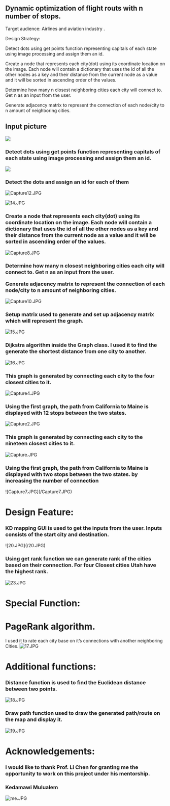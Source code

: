 
<h2>Dynamic optimization of flight routs with n number of stops.</h2>
Target audience: Airlines and aviation industry .

Design Strategy:

Detect dots using get points function representing capitals of each state using image processing
 and assign them an id.



Create a node that represents each city(dot) using its coordinate location on the image.
Each node will contain a dictionary that uses the id of all the other nodes as a key and their 
distance from the  current node as a value and it will be sorted  in ascending order of the values.




Determine how many n closest neighboring cities each city will connect to. Get n as an input from the user.

Generate adjacency matrix to represent the connection of each node/city to n amount of neighboring cities.

<h2>Input picture</h2>

![](/usadoted.jpg)

<h3>Detect dots using get points function representing capitals of each state using image processing
 and assign them an id.</h3>

![](/kd.jpg)

<h3>Detect the dots and assign an id for each of them</h3>

![Capture12.JPG](/Capture12.JPG)

![14.JPG](/14.JPG)

<h3>Create a node that represents each city(dot) using its coordinate location on the image.
Each node will contain a dictionary that uses the id of all the other nodes as a key and their 
distance from the  current node as a value and it will be sorted  in ascending order of the values.</h3>

![Capture8.JPG](/Capture8.JPG)

<h3>Determine how many n closest neighboring cities each city will connect to. Get n as an input from the user.

Generate adjacency matrix to represent the connection of each node/city to n amount of neighboring cities.</h3>

![Capture10.JPG](/Capture10.JPG)

<h3>Setup matrix used to generate and set up adjacency matrix
 which will represent the graph.</h3>

![15.JPG](/15.JPG)

<h3>Dijkstra algorithm inside the Graph class. I used it to find the generate the shortest 
distance from one city to another.</h3>

![16.JPG](/16.JPG)


<h3>This graph is generated by connecting each city to the four closest cities to it.</h3>

![Capture4.JPG](/Capture4.JPG)

<h3>Using the first graph, the path from California to Maine is displayed with 12 stops between the two states.
</h3>

![Capture2.JPG](/Capture2.JPG)

<h3>This graph is generated by connecting each city to the nineteen closest cities to it.</h3>

![Capture.JPG](/Capture.JPG)

<h3>Using the first graph, the path from California to Maine is displayed with two stops between the two states. by increasing the number of connection</h3>
![Capture7.JPG](/Capture7.JPG)
<h1>Design Feature:</h1>
<h3>
KD mapping GUI is used to get the inputs from the user.
Inputs consists of the start city and destination.</h3>
![20.JPG](/20.JPG)
<h3>Using get rank function we can generate rank of the cities based on their connection. 
For four Closest cities Utah have the highest rank.</h3>

![23.JPG](/23.JPG)

<h1>Special Function:</h1>
<h3>
<h1>PageRank algorithm.</h1>

I used it to rate each city base on it’s connections with another neighboring Cities.</h3>
![17.JPG](/17.JPG)

<h1>Additional functions:</h1>
<h3>
Distance function is used to find the Euclidean distance between two points.</h3>

![18.JPG](/18.JPG)

<h3>Draw path function used to draw the generated path/route on the map and display it.</h3>

![19.JPG](/19.JPG)

<h1>Acknowledgements: </h1>
<h3>I would like to thank Prof. Li Chen for granting me the opportunity to work on this project under his mentorship.</h3>

<h3>Kedamawi Mulualem</h3>


![me.JPG](/me.JPG)
